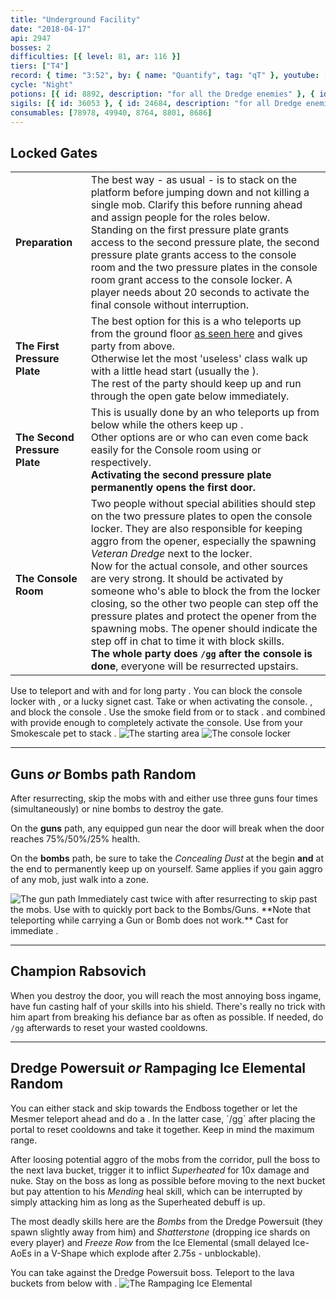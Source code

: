 ```yaml
---
title: "Underground Facility"
date: "2018-04-17"
api: 2947
bosses: 2
difficulties: [{ level: 81, ar: 116 }]
tiers: ["T4"]
record: { time: "3:52", by: { name: "Quantify", tag: "qT" }, youtube: [{ id: "jQCKegeS3DI", name: "Subi", specialization: "Chronomancer" }, { id: "GsPXlgXHAZI", name: "Fennec", specialization: "Berserker" }, { id: "OMUxEYbtnWE", name: "Deathly", specialization: "Daredevil" }]}
cycle: "Night"
potions: [{ id: 8892, description: "for all the Dredge enemies" }, { id: 8885, description: "for the Ice Elemental endboss" }]
sigils: [{ id: 36053 }, { id: 24684, description: "for all Dredge enemies" }, { id: 24661, description: "for the Ice Elemental endboss" }]
consumables: [78978, 49940, 8764, 8801, 8686]
---
```


## Locked Gates <Item id="8892" text="false"/><Item id="24684" text="false"/>

|                               |                                                                                                                                                                                                                                                                                                                                                                                                                                                                                                                                                                                                                                                                                                                                                           |
| ----------------------------- | --------------------------------------------------------------------------------------------------------------------------------------------------------------------------------------------------------------------------------------------------------------------------------------------------------------------------------------------------------------------------------------------------------------------------------------------------------------------------------------------------------------------------------------------------------------------------------------------------------------------------------------------------------------------------------------------------------------------------------------------------------- |
| **Preparation**               | The best way - as usual - is to stack <Effect name="stealth"/> on the platform before jumping down and not killing a single mob. Clarify this before running ahead and assign people for the roles below.<br/>Standing on the first pressure plate grants access to the second pressure plate, the second pressure plate grants access to the console room and the two pressure plates in the console room grant access to the console locker. A player needs about 20 seconds to activate the final console without interruption.                                                                                                                                                                                                                        |
| **The First Pressure Plate**  | The best option for this is a <Specialization name="mesmer"/> who teleports up from the ground floor [as seen here](https://youtu.be/jQCKegeS3DI) and gives party <Effect name="stealth"/> from above.<br/>Otherwise let the most 'useless' class walk up with a little head start (usually the <Specialization name="warrior"/>).<br/>The rest of the party should keep <Effect name="stealth"/> up and run through the open gate below immediately.                                                                                                                                                                                                                                                                                                     |
| **The Second Pressure Plate** | This is usually done by an <Specialization name="elementalist"/> who teleports up from below while the others keep up <Effect name="stealth"/>.<br/>Other options are <Specialization name="thief"/> or <Specialization name="mesmer"/> who can even come back easily for the Console room using <Skill id="13106"/> or <Skill id="10197"/> respectively.<br/>**Activating the second pressure plate permanently opens the first door.**                                                                                                                                                                                                                                                                                                                  |
| **The Console Room**          | Two people without special abilities should step on the two pressure plates to open the console locker. They are also responsible for keeping aggro from the opener, especially the spawning _Veteran Dredge_ next to the locker.<br/>Now for the actual console, <Item id="8686"/> and other <Effect name="stealth"/> sources are very strong. It should be activated by someone who's able to block the <Control name="knockback"/> from the locker closing, so the other two people can step off the pressure plates and protect the opener from the spawning mobs. The opener should indicate the step off in chat to time it with block skills.<br/>**The whole party does `/gg` after the console is done**, everyone will be resurrected upstairs. |

<Grid>
<Column>
<Tips>
    <Tip specialization="chronomancer">Use <Skill id="10200"/> to teleport and <Skill id="10245"/> with <Skill id="29830"/> and <Trait id="674"/> for long party <Effect name="stealth"/>.    
        You can block the console locker <Control name="knockback"/> with <Skill id="29526"/>, <Skill id="10192"/> or a lucky <Trait id="713"/> signet cast.</Tip>
    <Tip specialization="elementalist">Take <Skill id="5536"/> or <Skill id="5641"/> when activating the console.</Tip>
    <Tip specialization="guardian"><Skill id="30029"/>, <Skill id="9084"/> and <Skill id="9253"/> block the console <Control name="knockback"/>.</Tip>
    <Tip specialization="thief">Use the smoke field from <Skill id="13113"/> or <Skill id="14184"/> to stack <Effect name="stealth"/>. <Skill id="13027"/> and <Skill id="13117"/> combined with <Trait id="1136"/> provide enough <Effect name="stealth"/> to completely activate the console.</Tip>
    <Tip specialization="ranger">Use <Skill id="31568"/> from your Smokescale pet to stack <Effect name="stealth"/>.</Tip>
</Tips>
</Column>

<Column width="5" compact>
<Image src="./images/start.jpg" title="The starting area"/>
<Image src="./images/console_locker.jpg" title="The console locker" compact/>
</Column>
</Grid>

---

## Guns _or_ Bombs path <Item id="8892" text="false"/><Item id="24684" text="false"/><Label>Random</Label>

<Grid>
<Column>
After resurrecting, skip the mobs with <Effect name="stealth"/> and either use three guns four times (simultaneously) or nine bombs to destroy the gate.

On the **guns** path, any equipped gun near the door will break when the door reaches 75%/50%/25% health.

On the **bombs** path, be sure to take the _Concealing Dust_ at the begin **and** at the end to permanently keep <Effect name="stealth"/> up on yourself. Same applies if you gain aggro of any mob, just walk into a <Effect name="stealth"/> zone.
</Column>

<Column width="6" compact>
<Image src="./images/gun_path.jpg" title="The gun path" compact/>
</Column>
</Grid>

<Tips>
    <Tip specialization="chronomancer">Immediately cast <Skill id="10245"/> twice with <Skill id="29830"/> after resurrecting to skip past the mobs.
        Use <Skill id="29578"/> with <Skill id="10197"/> to quickly port back to the Bombs/Guns.    
        **Note that teleporting while carrying a Gun or Bomb does not work.**</Tip>
    <Tip specialization="thief">Cast <Skill id="13117"/> for immediate <Effect name="stealth"/>.</Tip>
</Tips>

---

## <Boss/> Champion Rabsovich <Item id="8892" text="false"/><Item id="24684" text="false"/>

When you destroy the door, you will reach the most annoying boss ingame, have fun casting half of your skills into his shield. There's really no trick with him apart from breaking his defiance bar as often as possible. If needed, do `/gg` afterwards to reset your wasted cooldowns.

---

## <Boss red/> Dredge Powersuit <Item id="8892" text="false"/><Item id="24684" text="false"/> _or_ Rampaging Ice Elemental <Item id="8885" text="false"/><Item id="24661" text="false"/><Label>Random</Label>

<Grid>
<Column>
You can either stack <Effect name="stealth"/> and skip towards the Endboss together or let the Mesmer teleport ahead and do a <Skill id="10197"/>. In the latter case, `/gg` after placing the portal to reset cooldowns and take it together. Keep in mind the maximum range.

After loosing potential aggro of the mobs from the corridor, pull the boss to the next lava bucket, trigger it to inflict _Superheated_ for 10x damage and nuke. Stay on the boss as long as possible before moving to the next bucket but pay attention to his _Mending_ heal skill, which can be interrupted by simply attacking him as long as the Superheated debuff is up.

The most deadly skills here are the _Bombs_ from the Dredge Powersuit (they spawn slightly away from him) and _Shatterstone_ (dropping ice shards on every player) and _Freeze Row_ from the Ice Elemental (small delayed Ice-AoEs in a V-Shape which explode after 2.75s - unblockable).
</Column>

<Column width="6">
<Tips>
    <Tip specialization="chronomancer">You can take <Skill id="29526"/> against the Dredge Powersuit boss.</Tip>
    <Tip specialization="thief">Teleport to the lava buckets from below with <Skill id="13025"/>.</Tip>
</Tips>
</Column>
</Grid>

<Image src="./images/ice_elemental.jpg" title="The Rampaging Ice Elemental"/>
